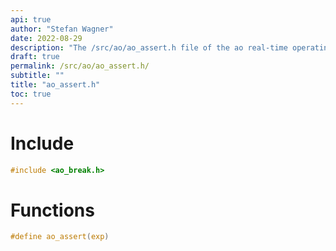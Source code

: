 ```yaml
---
api: true
author: "Stefan Wagner"
date: 2022-08-29
description: "The /src/ao/ao_assert.h file of the ao real-time operating system."
draft: true
permalink: /src/ao/ao_assert.h/
subtitle: ""
title: "ao_assert.h"
toc: true
---
```


# Include

```c
#include <ao_break.h>
```

# Functions

```c
#define ao_assert(exp)
```

